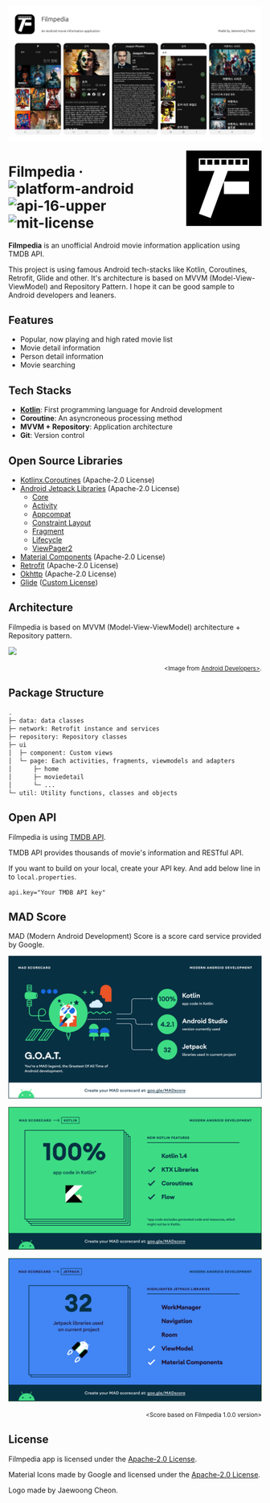 ![preview](./image/preview.png)

<img alt="logo" src="./image/filmpedia_logo.png" align="right" width="150" />

# Filmpedia &middot; ![platform-android](https://img.shields.io/badge/Platform-Android-green?logo=android&logoColor=green) ![api-16-upper](https://img.shields.io/badge/API-16%2B-green?logo=android&logoColor=green) ![mit-license](https://img.shields.io/badge/License-MIT-blue?logo=apache&logoColor=blue)

**Filmpedia** is an unofficial Android movie information application using TMDB API.

This project is using famous Android tech-stacks like Kotlin, Coroutines, Retrofit, Glide and other.
It's architecture is based on MVVM (Model-View-ViewModel) and Repository Pattern.
I hope it can be good sample to Android developers and leaners.

## Features

- Popular, now playing and high rated movie list
- Movie detail information
- Person detail information
- Movie searching

## Tech Stacks

- **[Kotlin](https://github.com/JetBrains/kotlin)**: First programming language for Android development
- **Coroutine**: An asyncroneous processing method
- **MVVM + Repository**: Application architecture
- **Git**: Version control

## Open Source Libraries

- [Kotlinx.Coroutines](https://github.com/Kotlin/kotlinx.coroutines) (Apache-2.0 License)
- [Android Jetpack Libraries](https://github.com/androidx/androidx) (Apache-2.0 License)
  - [Core](https://github.com/androidx/androidx/tree/androidx-main/core)
  - [Activity](https://github.com/androidx/androidx/tree/androidx-main/activity)
  - [Appcompat](https://github.com/androidx/androidx/tree/androidx-main/appcompat)
  - [Constraint Layout](https://github.com/androidx/constraintlayout)
  - [Fragment](https://github.com/androidx/androidx/tree/androidx-main/fragment)
  - [Lifecycle](https://github.com/androidx/androidx/tree/androidx-main/lifecycle)
  - [ViewPager2](https://github.com/androidx/androidx/tree/androidx-main/viewpager2)
- [Material Components](https://github.com/material-components/material-components-android) (Apache-2.0 License)
- [Retrofit](https://github.com/square/retrofit) (Apache-2.0 License)
- [Okhttp](https://github.com/square/okhttp) (Apache-2.0 License)
- [Glide](https://github.com/bumptech/glide) ([Custom License](https://github.com/bumptech/glide/blob/master/LICENSE))

## Architecture

Filmpedia is based on MVVM (Model-View-ViewModel) architecture + Repository pattern.

![](https://developer.android.com/topic/libraries/architecture/images/final-architecture.png)
<div align="right">
    <small>
        &lt;Image from <a href="https://developer.android.com/jetpack/guide?gclid=CjwKCAjw1JeJBhB9EiwAV612y_g-BW7h2BTGnW3IppKi9ZqdxaOpgKO02VhcRUCzH-7ECMUs7Q7F9RoCcbQQAvD_BwE&gclsrc=aw.ds">Android Developers&gt;</a>.
    </small>
</div>

## Package Structure

```
.
├─ data: data classes
├─ network: Retrofit instance and services
├─ repository: Repository classes
├─ ui
│  ├─ component: Custom views
│  └─ page: Each activities, fragments, viewmodels and adapters
│      ├─ home
│      ├─ moviedetail
│      └─ ...
└─ util: Utility functions, classes and objects
```

## Open API

Filmpedia is using [TMDB API](https://developers.themoviedb.org/3).

TMDB API provides thousands of movie's information and RESTful API.

If you want to build on your local, create your API key.
And add below line in to `local.properties`.

```
api.key="Your TMDB API key"
```

## MAD Score

MAD (Modern Android Development) Score is a score card service provided by Google.

![madscore-summary](./madscore/summary.png)

![madscore-kotlin](./madscore/kotlin.png)

![madscore-jetpack](./madscore/jetpack.png)

<div align="right">
    <small>
        &lt;Score based on Filmpedia 1.0.0 version&gt;
    </small>
</div>

## License

Filmpedia app is licensed under the [Apache-2.0 License](./LICENSE).

Material Icons made by Google and licensed under the [Apache-2.0 License](http://www.apache.org/licenses/LICENSE-2.0.txt).

Logo made by Jaewoong Cheon.
